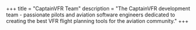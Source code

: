 +++
title = "CaptainVFR Team"
description = "The CaptainVFR development team - passionate pilots and aviation software engineers dedicated to creating the best VFR flight planning tools for the aviation community."
+++